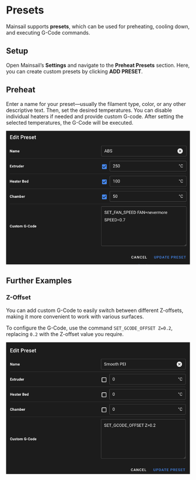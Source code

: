 # Presets

Mainsail supports **presets**, which can be used for preheating, cooling down, and executing G-Code commands.


## Setup

Open Mainsail’s **Settings** and navigate to the **Preheat Presets** section. Here, you can create custom presets by clicking **ADD PRESET**.

## Preheat

Enter a name for your preset—usually the filament type, color, or any other descriptive text. Then, set the desired temperatures. You can disable individual heaters if needed and provide custom G-code. After setting the selected temperatures, the G-Code will be executed.

![Preheat Preset Configuration](../images/features/preset-preheat.png)

## Further Examples

### Z-Offset

You can add custom G-Code to easily switch between different Z-offsets, making it more convenient to work with various surfaces.

To configure the G-Code, use the command `SET_GCODE_OFFSET Z=0.2`, replacing `0.2` with the Z-offset value you require.

![Z-Offset Preset Example](../images/features/preset-zoffset.png)